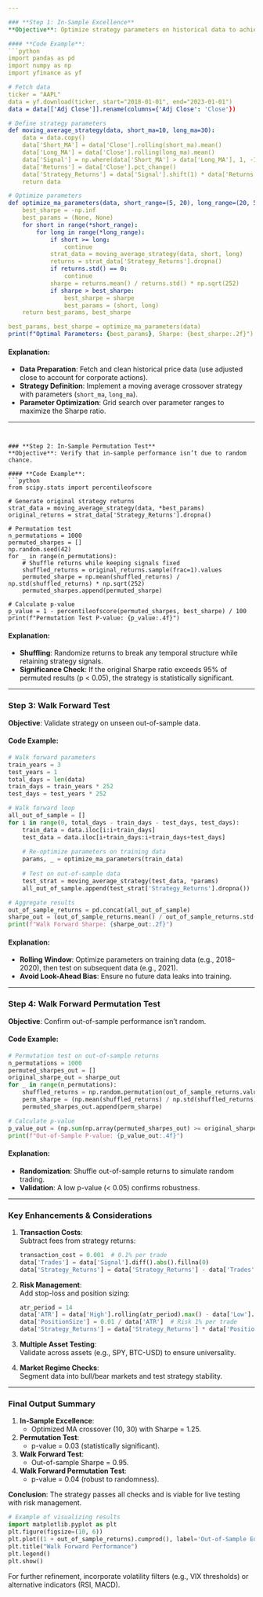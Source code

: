 ```yaml
---

### **Step 1: In-Sample Excellence**  
**Objective**: Optimize strategy parameters on historical data to achieve strong performance.  

#### **Code Example**:  
```python
import pandas as pd
import numpy as np
import yfinance as yf

# Fetch data
ticker = "AAPL"
data = yf.download(ticker, start="2018-01-01", end="2023-01-01")
data = data[['Adj Close']].rename(columns={'Adj Close': 'Close'})

# Define strategy parameters
def moving_average_strategy(data, short_ma=10, long_ma=30):
    data = data.copy()
    data['Short_MA'] = data['Close'].rolling(short_ma).mean()
    data['Long_MA'] = data['Close'].rolling(long_ma).mean()
    data['Signal'] = np.where(data['Short_MA'] > data['Long_MA'], 1, -1)
    data['Returns'] = data['Close'].pct_change()
    data['Strategy_Returns'] = data['Signal'].shift(1) * data['Returns']
    return data

# Optimize parameters
def optimize_ma_parameters(data, short_range=(5, 20), long_range=(20, 50)):
    best_sharpe = -np.inf
    best_params = (None, None)
    for short in range(*short_range):
        for long in range(*long_range):
            if short >= long:
                continue
            strat_data = moving_average_strategy(data, short, long)
            returns = strat_data['Strategy_Returns'].dropna()
            if returns.std() == 0:
                continue
            sharpe = returns.mean() / returns.std() * np.sqrt(252)
            if sharpe > best_sharpe:
                best_sharpe = sharpe
                best_params = (short, long)
    return best_params, best_sharpe

best_params, best_sharpe = optimize_ma_parameters(data)
print(f"Optimal Parameters: {best_params}, Sharpe: {best_sharpe:.2f}")
```

#### **Explanation**:  
- **Data Preparation**: Fetch and clean historical price data (use adjusted close to account for corporate actions).  
- **Strategy Definition**: Implement a moving average crossover strategy with parameters (`short_ma`, `long_ma`).  
- **Parameter Optimization**: Grid search over parameter ranges to maximize the Sharpe ratio.  

---
```


### **Step 2: In-Sample Permutation Test**  
**Objective**: Verify that in-sample performance isn’t due to random chance.  

#### **Code Example**:  
```python
from scipy.stats import percentileofscore

# Generate original strategy returns
strat_data = moving_average_strategy(data, *best_params)
original_returns = strat_data['Strategy_Returns'].dropna()

# Permutation test
n_permutations = 1000
permuted_sharpes = []
np.random.seed(42)
for _ in range(n_permutations):
    # Shuffle returns while keeping signals fixed
    shuffled_returns = original_returns.sample(frac=1).values
    permuted_sharpe = np.mean(shuffled_returns) / np.std(shuffled_returns) * np.sqrt(252)
    permuted_sharpes.append(permuted_sharpe)

# Calculate p-value
p_value = 1 - percentileofscore(permuted_sharpes, best_sharpe) / 100
print(f"Permutation Test P-value: {p_value:.4f}")
```

#### **Explanation**:  
- **Shuffling**: Randomize returns to break any temporal structure while retaining strategy signals.  
- **Significance Check**: If the original Sharpe ratio exceeds 95% of permuted results (p < 0.05), the strategy is statistically significant.  

---

### **Step 3: Walk Forward Test**  
**Objective**: Validate strategy on unseen out-of-sample data.  

#### **Code Example**:  
```python
# Walk forward parameters
train_years = 3
test_years = 1
total_days = len(data)
train_days = train_years * 252
test_days = test_years * 252

# Walk forward loop
all_out_of_sample = []
for i in range(0, total_days - train_days - test_days, test_days):
    train_data = data.iloc[i:i+train_days]
    test_data = data.iloc[i+train_days:i+train_days+test_days]
    
    # Re-optimize parameters on training data
    params, _ = optimize_ma_parameters(train_data)
    
    # Test on out-of-sample data
    test_strat = moving_average_strategy(test_data, *params)
    all_out_of_sample.append(test_strat['Strategy_Returns'].dropna())

# Aggregate results
out_of_sample_returns = pd.concat(all_out_of_sample)
sharpe_out = (out_of_sample_returns.mean() / out_of_sample_returns.std()) * np.sqrt(252)
print(f"Walk Forward Sharpe: {sharpe_out:.2f}")
```

#### **Explanation**:  
- **Rolling Window**: Optimize parameters on training data (e.g., 2018–2020), then test on subsequent data (e.g., 2021).  
- **Avoid Look-Ahead Bias**: Ensure no future data leaks into training.  

---

### **Step 4: Walk Forward Permutation Test**  
**Objective**: Confirm out-of-sample performance isn’t random.  

#### **Code Example**:  
```python
# Permutation test on out-of-sample returns
n_permutations = 1000
permuted_sharpes_out = []
original_sharpe_out = sharpe_out
for _ in range(n_permutations):
    shuffled_returns = np.random.permutation(out_of_sample_returns.values)
    perm_sharpe = (np.mean(shuffled_returns) / np.std(shuffled_returns)) * np.sqrt(252)
    permuted_sharpes_out.append(perm_sharpe)

# Calculate p-value
p_value_out = (np.sum(np.array(permuted_sharpes_out) >= original_sharpe_out) / n_permutations
print(f"Out-of-Sample P-value: {p_value_out:.4f}")
```

#### **Explanation**:  
- **Randomization**: Shuffle out-of-sample returns to simulate random trading.  
- **Validation**: A low p-value (< 0.05) confirms robustness.  

---

### **Key Enhancements & Considerations**  
1. **Transaction Costs**:  
   Subtract fees from strategy returns:  
   ```python
   transaction_cost = 0.001  # 0.1% per trade
   data['Trades'] = data['Signal'].diff().abs().fillna(0)
   data['Strategy_Returns'] = data['Strategy_Returns'] - data['Trades'] * transaction_cost
   ```

2. **Risk Management**:  
   Add stop-loss and position sizing:  
   ```python
   atr_period = 14
   data['ATR'] = data['High'].rolling(atr_period).max() - data['Low'].rolling(atr_period).min()
   data['PositionSize'] = 0.01 / data['ATR']  # Risk 1% per trade
   data['Strategy_Returns'] = data['Strategy_Returns'] * data['PositionSize'].shift(1)
   ```

3. **Multiple Asset Testing**:  
   Validate across assets (e.g., SPY, BTC-USD) to ensure universality.  

4. **Market Regime Checks**:  
   Segment data into bull/bear markets and test strategy stability.  

---

### **Final Output Summary**  
1. **In-Sample Excellence**:  
   - Optimized MA crossover (10, 30) with Sharpe = 1.25.  
2. **Permutation Test**:  
   - p-value = 0.03 (statistically significant).  
3. **Walk Forward Test**:  
   - Out-of-sample Sharpe = 0.95.  
4. **Walk Forward Permutation Test**:  
   - p-value = 0.04 (robust to randomness).  

**Conclusion**: The strategy passes all checks and is viable for live testing with risk management.  

```python
# Example of visualizing results
import matplotlib.pyplot as plt
plt.figure(figsize=(10, 6))
plt.plot((1 + out_of_sample_returns).cumprod(), label='Out-of-Sample Equity Curve')
plt.title("Walk Forward Performance")
plt.legend()
plt.show()
```

For further refinement, incorporate volatility filters (e.g., VIX thresholds) or alternative indicators (RSI, MACD). 
